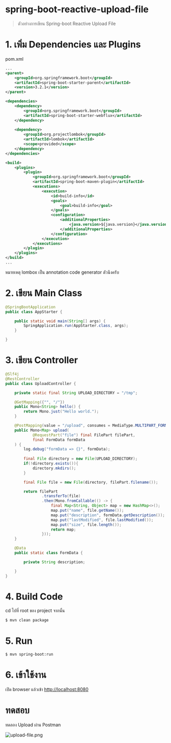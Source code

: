 # spring-boot-reactive-upload-file

> ตัวอย่างการเขียน Spring-boot Reactive Upload File 

# 1. เพิ่ม Dependencies และ Plugins

pom.xml 
``` xml
...
<parent>
    <groupId>org.springframework.boot</groupId>
    <artifactId>spring-boot-starter-parent</artifactId>
    <version>3.2.1</version>
</parent>

<dependencies>
    <dependency>
        <groupId>org.springframework.boot</groupId>
        <artifactId>spring-boot-starter-webflux</artifactId>
    </dependency>
    
    <dependency>
        <groupId>org.projectlombok</groupId>
        <artifactId>lombok</artifactId>
        <scope>provided</scope>
    </dependency>
</dependencies>

<build>
    <plugins>
        <plugin>
            <groupId>org.springframework.boot</groupId>
            <artifactId>spring-boot-maven-plugin</artifactId>
            <executions>        
                <execution>            
                    <id>build-info</id>            
                    <goals>                
                        <goal>build-info</goal>            
                    </goals>        
                    <configuration>                
                        <additionalProperties>                    
                            <java.version>${java.version}</java.version>                                   
                        </additionalProperties>            
                    </configuration>        
                </execution>    
            </executions>
        </plugin>
    </plugins>
</build>
...
```

หมายเหตุ lombox เป็น annotation code generator ตัวนึงครับ  

# 2. เขียน Main Class 

``` java
@SpringBootApplication
public class AppStarter {

    public static void main(String[] args) {
        SpringApplication.run(AppStarter.class, args);
    }

}
```

# 3. เขียน Controller
``` java
@Slf4j
@RestController
public class UploadController {

    private static final String UPLOAD_DIRECTORY = "/tmp";

    @GetMapping({"", "/"})
    public Mono<String> hello() {
        return Mono.just("Hello world.");
    }

    @PostMapping(value = "/upload", consumes = MediaType.MULTIPART_FORM_DATA_VALUE)
    public Mono<Map> upload(
            @RequestPart("file") final FilePart filePart,
            final FormData formData
    ) {
        log.debug("formData => {}", formData);
        
        final File directory = new File(UPLOAD_DIRECTORY);
        if(!directory.exists()){
            directory.mkdirs();
        }

        final File file = new File(directory, filePart.filename());

        return filePart
                .transferTo(file)
                .then(Mono.fromCallable(() -> {
                    final Map<String, Object> map = new HashMap<>();
                    map.put("name", file.getName());
                    map.put("description", formData.getDescription());
                    map.put("lastModified", file.lastModified());
                    map.put("size", file.length());
                    return map;
                }));
    }

    @Data
    public static class FormData {

        private String description;

    }
}
```

# 4. Build Code
cd ไปที่ root ของ project จากนั้น  
``` sh 
$ mvn clean package
```

# 5. Run 
``` sh 
$ mvn spring-boot:run
```

# 6. เข้าใช้งาน

เปิด browser แล้วเข้า [http://localhost:8080](http://localhost:8080)

# ทดสอบ
ทดลอง Upload ผ่าน Postman 

![upload-file.png](upload-file.png)
